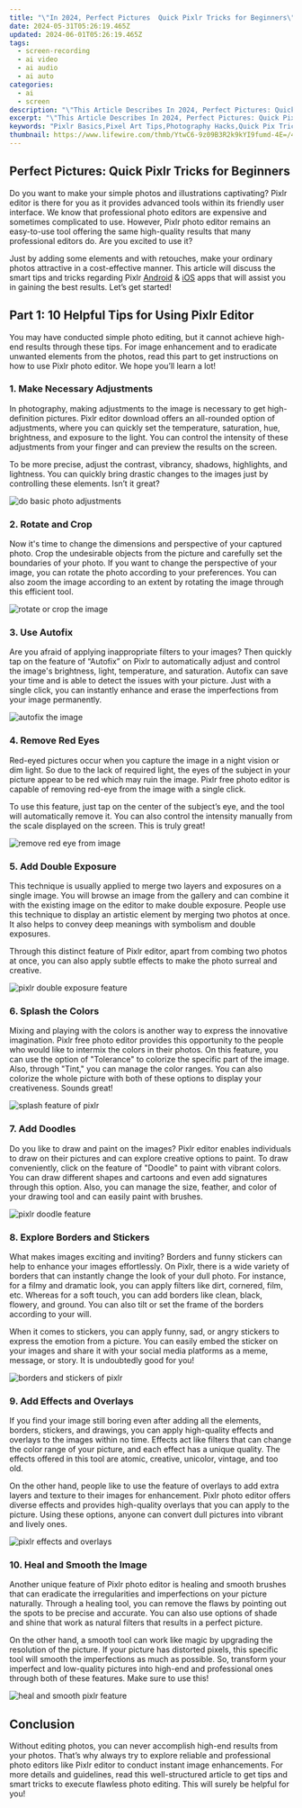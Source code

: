 ```yaml
---
title: "\"In 2024, Perfect Pictures  Quick Pixlr Tricks for Beginners\""
date: 2024-05-31T05:26:19.465Z
updated: 2024-06-01T05:26:19.465Z
tags: 
  - screen-recording
  - ai video
  - ai audio
  - ai auto
categories: 
  - ai
  - screen
description: "\"This Article Describes In 2024, Perfect Pictures: Quick Pixlr Tricks for Beginners\""
excerpt: "\"This Article Describes In 2024, Perfect Pictures: Quick Pixlr Tricks for Beginners\""
keywords: "Pixlr Basics,Pixel Art Tips,Photography Hacks,Quick Pix Tricks,Photo Editing 101,Beginner's Guide,Easy Pic Editing"
thumbnail: https://www.lifewire.com/thmb/YtwC6-9z09B3R2k9kYI9fumd-4E=/400x300/filters:no_upscale():max_bytes(150000):strip_icc()/anydesk-chat-and-permissions-30a4ed244d974fcaa411055083e3bbc2.png
---
```


## Perfect Pictures: Quick Pixlr Tricks for Beginners

Do you want to make your simple photos and illustrations captivating? Pixlr editor is there for you as it provides advanced tools within its friendly user interface. We know that professional photo editors are expensive and sometimes complicated to use. However, Pixlr photo editor remains an easy-to-use tool offering the same high-quality results that many professional editors do. Are you excited to use it?

Just by adding some elements and with retouches, make your ordinary photos attractive in a cost-effective manner. This article will discuss the smart tips and tricks regarding Pixlr [Android](https://play.google.com/store/apps/details?id=com.pixlr.express&hl=en&gl=US) & [iOS](https://apps.apple.com/us/app/pixlr-photo-collages-effect/id526783584) apps that will assist you in gaining the best results. Let’s get started!

## Part 1: 10 Helpful Tips for Using Pixlr Editor

You may have conducted simple photo editing, but it cannot achieve high-end results through these tips. For image enhancement and to eradicate unwanted elements from the photos, read this part to get instructions on how to use Pixlr photo editor. We hope you’ll learn a lot!

### 1\. Make Necessary Adjustments

In photography, making adjustments to the image is necessary to get high-definition pictures. Pixlr editor download offers an all-rounded option of adjustments, where you can quickly set the temperature, saturation, hue, brightness, and exposure to the light. You can control the intensity of these adjustments from your finger and can preview the results on the screen.

To be more precise, adjust the contrast, vibrancy, shadows, highlights, and lightness. You can quickly bring drastic changes to the images just by controlling these elements. Isn’t it great?

![do basic photo adjustments](https://images.wondershare.com/filmora/article-images/2022/pixlr-photo-editor-tips-1.jpg)

### 2\. Rotate and Crop

Now it's time to change the dimensions and perspective of your captured photo. Crop the undesirable objects from the picture and carefully set the boundaries of your photo. If you want to change the perspective of your image, you can rotate the photo according to your preferences. You can also zoom the image according to an extent by rotating the image through this efficient tool.

![rotate or crop the image](https://images.wondershare.com/filmora/article-images/2022/pixlr-photo-editor-tips-2.jpg)

### 3\. Use Autofix

Are you afraid of applying inappropriate filters to your images? Then quickly tap on the feature of “Autofix” on Pixlr to automatically adjust and control the image's brightness, light, temperature, and saturation. Autofix can save your time and is able to detect the issues with your picture. Just with a single click, you can instantly enhance and erase the imperfections from your image permanently.

![autofix the image](https://images.wondershare.com/filmora/article-images/2022/pixlr-photo-editor-tips-3.jpg)

### 4\. Remove Red Eyes

Red-eyed pictures occur when you capture the image in a night vision or dim light. So due to the lack of required light, the eyes of the subject in your picture appear to be red which may ruin the image. Pixlr free photo editor is capable of removing red-eye from the image with a single click.

To use this feature, just tap on the center of the subject’s eye, and the tool will automatically remove it. You can also control the intensity manually from the scale displayed on the screen. This is truly great!

![remove red eye from image](https://images.wondershare.com/filmora/article-images/2022/pixlr-photo-editor-tips-4.jpg)

### 5\. Add Double Exposure

This technique is usually applied to merge two layers and exposures on a single image. You will browse an image from the gallery and can combine it with the existing image on the editor to make double exposure. People use this technique to display an artistic element by merging two photos at once. It also helps to convey deep meanings with symbolism and double exposures.

Through this distinct feature of Pixlr editor, apart from combing two photos at once, you can also apply subtle effects to make the photo surreal and creative.

![pixlr double exposure feature](https://images.wondershare.com/filmora/article-images/2022/pixlr-photo-editor-tips-5.jpg)

### 6\. Splash the Colors

Mixing and playing with the colors is another way to express the innovative imagination. Pixlr free photo editor provides this opportunity to the people who would like to intermix the colors in their photos. On this feature, you can use the option of "Tolerance" to colorize the specific part of the image. Also, through "Tint," you can manage the color ranges. You can also colorize the whole picture with both of these options to display your creativeness. Sounds great!

![splash feature of pixlr](https://images.wondershare.com/filmora/article-images/2022/pixlr-photo-editor-tips-6.jpg)

### 7\. Add Doodles

Do you like to draw and paint on the images? Pixlr editor enables individuals to draw on their pictures and can explore creative options to paint. To draw conveniently, click on the feature of "Doodle" to paint with vibrant colors. You can draw different shapes and cartoons and even add signatures through this option. Also, you can manage the size, feather, and color of your drawing tool and can easily paint with brushes.

![pixlr doodle feature](https://images.wondershare.com/filmora/article-images/2022/pixlr-photo-editor-tips-7.jpg)

### 8\. Explore Borders and Stickers

What makes images exciting and inviting? Borders and funny stickers can help to enhance your images effortlessly. On Pixlr, there is a wide variety of borders that can instantly change the look of your dull photo. For instance, for a filmy and dramatic look, you can apply filters like dirt, cornered, film, etc. Whereas for a soft touch, you can add borders like clean, black, flowery, and ground. You can also tilt or set the frame of the borders according to your will.

When it comes to stickers, you can apply funny, sad, or angry stickers to express the emotion from a picture. You can easily embed the sticker on your images and share it with your social media platforms as a meme, message, or story. It is undoubtedly good for you!

![borders and stickers of pixlr](https://images.wondershare.com/filmora/article-images/2022/pixlr-photo-editor-tips-8.jpg)

### 9\. Add Effects and Overlays

If you find your image still boring even after adding all the elements, borders, stickers, and drawings, you can apply high-quality effects and overlays to the images within no time. Effects act like filters that can change the color range of your picture, and each effect has a unique quality. The effects offered in this tool are atomic, creative, unicolor, vintage, and too old.

On the other hand, people like to use the feature of overlays to add extra layers and texture to their images for enhancement. Pixlr photo editor offers diverse effects and provides high-quality overlays that you can apply to the picture. Using these options, anyone can convert dull pictures into vibrant and lively ones.

![pixlr effects and overlays](https://images.wondershare.com/filmora/article-images/2022/pixlr-photo-editor-tips-9.jpg)

### 10\. Heal and Smooth the Image

Another unique feature of Pixlr photo editor is healing and smooth brushes that can eradicate the irregularities and imperfections on your picture naturally. Through a healing tool, you can remove the flaws by pointing out the spots to be precise and accurate. You can also use options of shade and shine that work as natural filters that results in a perfect picture.

On the other hand, a smooth tool can work like magic by upgrading the resolution of the picture. If your picture has distorted pixels, this specific tool will smooth the imperfections as much as possible. So, transform your imperfect and low-quality pictures into high-end and professional ones through both of these features. Make sure to use this!

![heal and smooth pixlr feature](https://images.wondershare.com/filmora/article-images/2022/pixlr-photo-editor-tips-10.jpg)

## Conclusion

Without editing photos, you can never accomplish high-end results from your photos. That’s why always try to explore reliable and professional photo editors like Pixlr editor to conduct instant image enhancements. For more details and guidelines, read this well-structured article to get tips and smart tricks to execute flawless photo editing. This will surely be helpful for you!

<ins class="adsbygoogle"
     style="display:block"
     data-ad-format="autorelaxed"
     data-ad-client="ca-pub-7571918770474297"
     data-ad-slot="1223367746"></ins>

<ins class="adsbygoogle"
     style="display:block"
     data-ad-format="autorelaxed"
     data-ad-client="ca-pub-7571918770474297"
     data-ad-slot="1223367746"></ins>



<ins class="adsbygoogle"
     style="display:block"
     data-ad-client="ca-pub-7571918770474297"
     data-ad-slot="8358498916"
     data-ad-format="auto"
     data-full-width-responsive="true"></ins>



